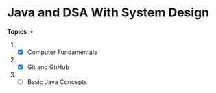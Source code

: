 # Java and DSA With System Design 
**Topics :-**
1. - [x] Computer Fundamentals
1. - [x] Git and GitHub 
1. - [ ] Basic Java Concepts 

